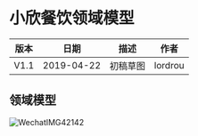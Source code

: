 # 小欣餐饮领域模型

| 版本 |    日期    |   描述   |  作者   |
| :--: | :--------: | :------: | :-----: |
| V1.1 | 2019-04-22 | 初稿草图 | lordrou |

## 领域模型

![WechatIMG42142](https://LeonhardE.github.io/images/小欣餐饮png/WechatIMG42142.png)
